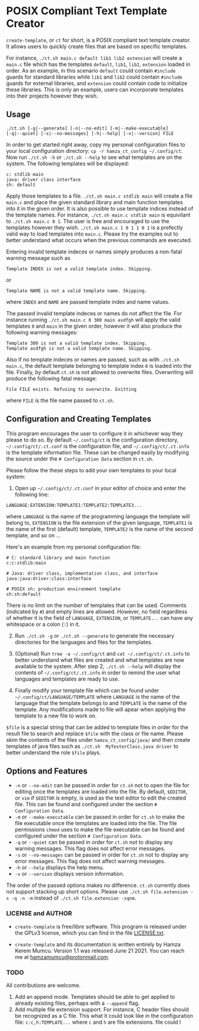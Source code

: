 # POSIX Compliant Text Template Creator

`create-template`, or `ct` for short, is a POSIX compliant text template creator.
It allows users to quickly create files that are based on specific templates.

For instance, `./ct.sh main.c default lib1 lib2 extension` will create a `main.c` file which
has the templates `default`, `lib1`, `lib2`, `extension` loaded in order. As an example, in this
scenario `default` could contain `#include` guards for standard libraries while	`lib1` and `lib2`
could contain `#include` guards for external libraries, and `extension` could contain code to initialize
these libraries. This is only an example, users can incorporate templates into their projects however 
they wish.

## Usage

```
./ct.sh [-g|--generate] [-n|--no-edit] [-m|--make-executable]
[-q|--quiet] [-s|--no-messages] [-h|--help] [-v|--version] FILE 
```

In order to get started right away, copy my personal configuration files to your local configuration 
directory:
`cp -r hamza_ct_config ~/.config/ct`. Now run `./ct.sh -h` or `./ct.sh --help` to see what templates
are on the system. The following templates will be displayed: 
```
c: stdlib main 
java: driver class interface 
sh: default
```

Apply those templates to a file. `./ct.sh main.c stdlib main` will create a file `main.c` and place the given standard library
and main function templates into it in the given order. It is also possible to use template indices instead of the template names.
For instance, `./ct.sh main.c stdlib main` is equivilant to `./ct.sh main.c 0 1`. The user is free and encouraged to use the templates
however they wish. `./ct.sh main.c 1 0 1 1 0 1` is a prefectly valid way to load templates into `main.c`. Please try the examples out to 
better understand what occurs when the previous commands are executed.

Entering invalid template indeces or names simply produces a non-fatal warning message such as 
```
Template INDEX is not a valid template index. Skipping.
```
or 
```
Template NAME is not a valid template name. Skipping.
```
where `INDEX` and `NAME` are passed template index and name values.

The passed invalid template indeces or names do not affect the file. For instance running `./ct.sh main.c 0 300 main asdfgh` 
will apply the valid templates `0` and `main` in the given order, however it will also produce the following warning messages:
```
Template 300 is not a valid template index. Skipping.
Template asdfgh is not a valid template name. Skipping.
```

Also if no template indeces or names are passed, such as with `./ct.sh main.c`, the default template belonging to template index `0`
is loaded into the file. Finally, by default `ct.sh` is not allowed to overwrite files. Overwriting will produce the following fatal message:
```
File FILE exists. Refusing to overwrite. Exitting
```
where `FILE` is the file name passed to `ct.sh`.

## Configuration and Creating Templates

This program encourages the user to configure it in whichever way they please to do so. By default `~/.config/ct` is the configuration 
directory, `~/.config/ct/.ct.conf` is the configuration file, and `~/.config/ct/.ct.info` is the template information file. These can be 
changed easily by modifying the source under the `# Configuration Data` section in `ct.sh`. 

Please follow the these steps to add your own templates to your local system:
1. Open up `~/.config/ct/.ct.conf` in your editor of choice and enter the following line:
```
LANGUAGE:EXTENSION:TEMPLATE1:TEMPLATE2:TEMPLATE3...
```
where `LANGUAGE` is the name of the programming language the template will belong to, `EXTENSION` is the file extension of the given language,
`TEMPLATE1` is the name of the first (default) template, `TEMPLATE2` is the name of the second template, and so on ...

Here's an example from my personal configuration file:
```
# C: standard library and main function
c:c:stdlib:main

# Java: driver class, implementation class, and interface
java:java:driver:class:interface

# POSIX sh: production environment template
sh:sh:default
```
There is no limit on the number of templates that can be used. Comments (indicated by `#`) and empty lines are allowed.
However, no field regardless of whether it is the field of `LANGUAGE`, `EXTENSION`, or `TEMPLATE...` can have any whitespace
or a colon (`:`) in it. 

2. Run `./ct.sh -g` or `./ct.sh --generate` to generate the necessary directories for the languages and files for the templates.

3. (Optional) Run `tree -a ~/.config/ct` and `cat ~/.config/ct/.ct.info` to better understand what files are created and what templates
are now available to the system. After step 2, `./ct.sh --help` will display the contents of `~/.config/ct/.ct.info` in order to remind the 
user what languages and templates are ready to use.

4. Finally modify your template file which can be found under `~/.config/ct/LANGUAGE/TEMPLATE` where `LANGUAGE` is the name of the language
that the template belongs to and `TEMPLATE` is the name of the template. Any modifications made to file will apear when applying the template
to a new file to work on. 

`$file` is a special string that can be added to template files in order for the result file to search and replace `$file` with the class
or file name. Please skim the contents of the files under `hamza_ct_config/java/` and then create templates of java files such as `./ct.sh 
MyTesterClass.java driver` to better understand the role `$file` plays.

## Options and Features

- `-n` or `--no-edit` can be passed in order for `ct.sh` not to open the file for editing once the templates are loaded into the file.
By default, `$EDITOR`, or `vim` if `$EDITOR` is empty, is used as the text editor to edit the created file. This can be found and 
configured under the section `# Configuration Data`.
- `-m` or `--make-executable` can be passed in order for `ct.sh` to make the file executable once the templates are loaded into the file.
The file permissions `chmod` uses to make the file executable can be found and configured under the section `# Configuration Data`.
- `-q` or `--quiet` can be passed in order for `ct.sh` not to display any warning messages. This flag does not affect error messages.
- `-s` or `--no-messages` can be passed in order for `ct.sh` not to display any error messages. This flag does not affect warning messages.
- `-h` or `--help` displays the help menu.
- `-v` or `--version` displays version information.

The order of the passed options makes no difference. `ct.sh` currently does not support stacking up short options. Please use
`./ct.sh file.extension -s -q -n -m` instead of `./ct.sh file.extension -sqnm`.

### LICENSE and AUTHOR

- `create-template` is free/libre software. This program is released under the GPLv3 license, which you can find in the file [LICENSE.txt](
LICENCE.txt).

- `create-template` and its documentation is written entirely by Hamza Kerem Mumcu. Version 1.1 was released June 21 2021. You can reach me 
at hamzamumcu@protonmail.com.

### TODO

All contributions are welcome.

1. Add an append mode. Templates should be able to get applied to already existing files, perhaps with a `--append` flag.
2. Add multiple file extension support. For instance, C header files should be recognized as a C file. This what it could look like in the 
configuration file: `c:c,h:TEMPLATE...` where `c` and `h` are file extensions.
file could l 
